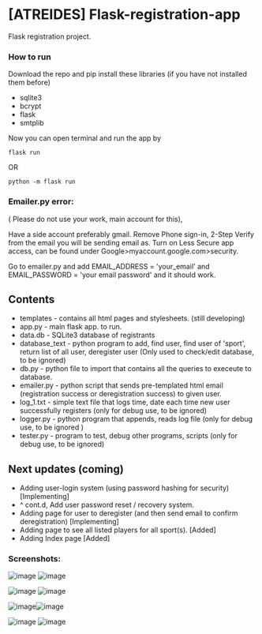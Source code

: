 # [ATREIDES] Flask-registration-app
Flask registration project.

### How to run
Download the repo and pip install these libraries (if you have not installed them before)

- sqlite3
- bcrypt
- flask
- smtplib

Now you can open terminal and run the app by
```
flask run
```

OR 

```
python -m flask run
```


### Emailer.py error:
( Please do not use your work, main account for this),


Have a side account preferably gmail. Remove Phone sign-in, 2-Step Verify from the email you will be sending email as. Turn on Less Secure app access, can be found under Google>myaccount.google.com>security.


Go to emailer.py and add EMAIL_ADDRESS = 'your_email' and EMAIL_PASSWORD = 'your email password' and it should work.


## Contents
- templates - contains all html pages and stylesheets. (still developing)
- app.py - main flask app. to run.
- data.db - SQLite3 database of registrants 
- database_text - python program to add, find user, find user of 'sport', return list of all user, deregister user (Only used to check/edit database, to be ignored)
- db.py - python file to import that contains all the queries to execeute to database.
- emailer.py - python script that sends pre-templated html email (registration success or deregistration success) to given user. 
- log_1.txt - simple text file that logs time, date each time new user successfully registers  (only for debug use, to be ignored)
- logger.py - python program that appends, reads log file (only for debug use, to be ignored )
- tester.py - program to test, debug other programs, scripts (only for debug use, to be ignored)

## Next updates (coming)
- Adding user-login system (using password hashing for security)  [Implementing]
- ^ cont.d, Add user password reset / recovery system.
- Adding page for user to deregister (and then send email to confirm deregistration)  [Implementing]
- Adding page to see all listed players for all sport(s).  [Added]
- Adding Index page [Added]

### Screenshots:
![image](https://user-images.githubusercontent.com/81807980/149989561-3ff198bd-2dc0-4afb-8180-1599772e6449.png)
![image](https://user-images.githubusercontent.com/81807980/149990208-166efb44-21c5-4b78-b188-10abd1313e11.png)



![image](https://user-images.githubusercontent.com/81807980/149508042-60680256-1c32-4805-9fa4-e6417c323e44.png)
![image](https://user-images.githubusercontent.com/81807980/149794829-2cc4452e-4ff2-4d86-903a-192c076790ce.png)

![image](https://user-images.githubusercontent.com/81807980/149503416-174a3e3e-39d4-4bba-ba46-8dd79c8fd092.png)![image](https://user-images.githubusercontent.com/81807980/149989938-986a7eaf-03cd-46b0-a86f-bf965e5e5e56.png)

![image](https://user-images.githubusercontent.com/81807980/149502154-610b664f-cce1-4547-bfc1-198a02b7e973.png)
![image](https://user-images.githubusercontent.com/81807980/149795777-ac8f5491-6e1a-4787-a111-0c6fef0c499b.png)


